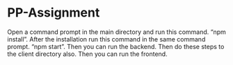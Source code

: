 # PP-Assignment
Open a command prompt in the main directory and run this command. “npm install”.
After the installation run this command in the same command prompt. “npm start”.
Then you can run the backend. Then do these steps to the client directory also. Then you can run the frontend.
